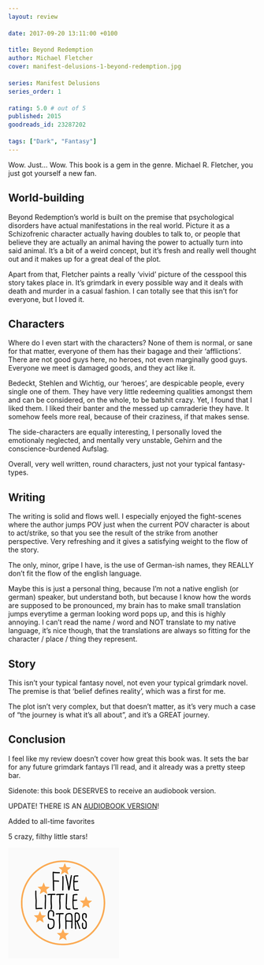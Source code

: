 ```yaml
---
layout: review

date: 2017-09-20 13:11:00 +0100

title: Beyond Redemption
author: Michael Fletcher
cover: manifest-delusions-1-beyond-redemption.jpg

series: Manifest Delusions
series_order: 1

rating: 5.0 # out of 5
published: 2015
goodreads_id: 23287202

tags: ["Dark", "Fantasy"]
---
```


Wow. Just… Wow. This book is a gem in the genre. Michael R. Fletcher, you just got yourself a new fan.

<!--more-->

## World-building

Beyond Redemption’s world is built on the premise that psychological disorders have actual manifestations in the real world. Picture it as a Schizofrenic character actually having doubles to talk to, or people that believe they are actually an animal having the power to actually turn into said animal. It’s a bit of a weird concept, but it’s fresh and really well thought out and it makes up for a great deal of the plot.

Apart from that, Fletcher paints a really ‘vivid’ picture of the cesspool this story takes place in. It’s grimdark in every possible way and it deals with death and murder in a casual fashion. I can totally see that this isn’t for everyone, but I loved it.

## Characters

Where do I even start with the characters? None of them is normal, or sane for that matter, everyone of them has their bagage and their ‘afflictions’.  There are not good guys here, no heroes, not even marginally good guys. Everyone we meet is damaged goods, and they act like it.

Bedeckt, Stehlen and Wichtig, our ‘heroes’, are despicable people, every single one of them. They have very little redeeming qualities amongst them and can be considered, on the whole, to be batshit crazy. Yet, I found that I liked them. I liked their banter and the messed up camraderie they have. It somehow feels more real, because of their craziness, if that makes sense.

The side-characters are equally interesting, I personally loved the emotionaly neglected, and mentally very unstable, Gehirn and the conscience-burdened Aufslag.

Overall, very well written, round characters, just not your typical fantasy-types.

## Writing

The writing is solid and flows well. I especially enjoyed the fight-scenes where the author jumps POV just when the current POV character is about to act/strike, so that you see the result of the strike from another perspective. Very refreshing and it gives a satisfying weight to the flow of the story.

The only, minor, gripe I have, is the use of German-ish names, they REALLY don’t fit the flow of the english language.

Maybe this is just a personal thing, because I’m not a native english (or german) speaker, but understand both, but because I know how the words are supposed to be pronounced, my brain has to make small translation jumps everytime a german looking word pops up, and this is highly annoying. I can’t read the name / word and NOT translate to my native language, it’s nice though, that the translations are always so fitting for the character / place / thing they represent.

## Story

This isn’t your typical fantasy novel, not even your typical grimdark novel. The premise is that ‘belief defines reality’, which was a first for me.

The plot isn’t very complex, but that doesn’t matter, as it’s very much a case of “the journey is what it’s all about”, and it’s a GREAT journey.

## Conclusion

I feel like my review doesn’t cover how great this book was. It sets the bar for any future grimdark fantays I’ll read, and it already was a pretty steep bar.

Sidenote: this book DESERVES to receive an audiobook version.

UPDATE! THERE IS AN [AUDIOBOOK VERSION](https://www.audible.com/pd/Beyond-Redemption-Audiobook/1774248662)!

Added to all-time favorites

5 crazy, filthy little stars!

![5 little stars](/assets/content/five-little-stars.png)
